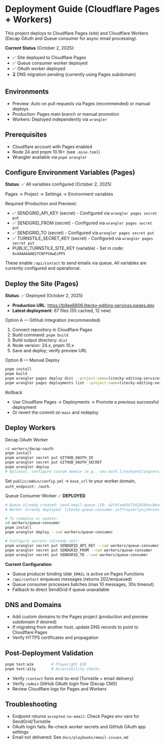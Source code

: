 # Deployment Guide (Cloudflare Pages + Workers)

This project deploys to Cloudflare Pages (site) and Cloudflare Workers (Decap OAuth and Queue consumer for async email processing).

**Current Status** (October 2, 2025):
- ✅ Site deployed to Cloudflare Pages
- ✅ Queue consumer worker deployed
- ✅ OAuth worker deployed
- ⏳ DNS migration pending (currently using Pages subdomain)

## Environments

- Preview: Auto on pull requests via Pages (recommended) or manual deploys
- Production: Pages main branch or manual promotion
- Workers: Deployed independently via `wrangler`

## Prerequisites

- Cloudflare account with Pages enabled
- Node 24 and pnpm 10.16+ (see `.mise.toml`)
- Wrangler available via `pnpm wrangler`

## Configure Environment Variables (Pages)

**Status**: ✅ All variables configured (October 2, 2025)

Pages → Project → Settings → Environment variables

Required (Production and Preview):
- ✅ SENDGRID_API_KEY (secret) - Configured via `wrangler pages secret put`
- ✅ SENDGRID_FROM (secret) - Configured via `wrangler pages secret put`
- ✅ SENDGRID_TO (secret) - Configured via `wrangler pages secret put`
- ✅ TURNSTILE_SECRET_KEY (secret) - Configured via `wrangler pages secret put`
- PUBLIC_TURNSTILE_SITE_KEY (variable) - Set in code: `0x4AAAAAAB27CNFPS0wEzPP5`

These enable `/api/contact` to send emails via queue. All variables are currently configured and operational.

## Deploy the Site (Pages)

**Status**: ✅ Deployed (October 2, 2025)
- **Production URL**: https://b9ee6806.litecky-editing-services.pages.dev
- **Latest deployment**: 67 files (55 cached, 12 new)

Option A — GitHub Integration (recommended)
1. Connect repository in Cloudflare Pages
2. Build command: `pnpm build`
3. Build output directory: `dist`
4. Node version: 24.x, pnpm 10.x
5. Save and deploy; verify preview URL

Option B — Manual Deploy
```bash
pnpm install
pnpm build
pnpm wrangler pages deploy dist --project-name=litecky-editing-services --commit-dirty=true
pnpm wrangler pages deployments list --project-name=litecky-editing-services
```

Rollback
- Use Cloudflare Pages → Deployments → Promote a previous successful deployment
- Or revert the commit on `main` and redeploy

## Deploy Workers

Decap OAuth Worker
```bash
cd workers/decap-oauth
pnpm install
pnpm wrangler secret put GITHUB_OAUTH_ID
pnpm wrangler secret put GITHUB_OAUTH_SECRET
pnpm wrangler deploy
# Optional: configure custom domain (e.g., cms-auth.liteckyeditingservices.com)
```
Set `public/admin/config.yml` → `base_url` to your worker domain, `auth_endpoint: /auth`.

Queue Consumer Worker ✅ **DEPLOYED**
```bash
# Queue already created: send-email-queue (ID: a2fafae4567242b5b9acb8a4a32fa615)
# Worker already deployed: litecky-queue-consumer.jeffreyverlynjohnson.workers.dev

# To redeploy or update:
cd workers/queue-consumer
pnpm install
pnpm wrangler deploy --cwd workers/queue-consumer

# Configure secrets (already set):
pnpm wrangler secret put SENDGRID_API_KEY --cwd workers/queue-consumer
pnpm wrangler secret put SENDGRID_FROM --cwd workers/queue-consumer
pnpm wrangler secret put SENDGRID_TO --cwd workers/queue-consumer
```

**Current Configuration**:
- Queue producer binding `SEND_EMAIL` is active on Pages Functions
- `/api/contact` enqueues messages (returns 202/enqueued)
- Queue consumer processes batches (max 10 messages, 30s timeout)
- Fallback to direct SendGrid if queue unavailable

## DNS and Domains

- Add custom domains to the Pages project (production and preview subdomain if desired)
- If migrating from another host, update DNS records to point to Cloudflare Pages
- Verify HTTPS certificates and propagation

## Post-Deployment Validation

```bash
pnpm test:e2e        # Playwright E2E
pnpm test:a11y       # Accessibility checks
```
- Verify `/contact` form end-to-end (Turnstile + email delivery)
- Verify `/admin` GitHub OAuth login flow (Decap CMS)
- Review Cloudflare logs for Pages and Workers

## Troubleshooting

- Endpoint returns `accepted-no-email`: Check Pages env vars for SendGrid/Turnstile
- OAuth login fails: Re-check worker secrets and GitHub OAuth app settings
- Email not delivered: See `docs/playbooks/email-issues.md`

